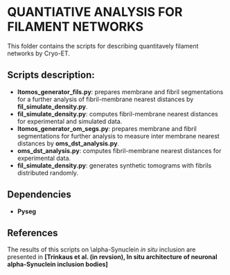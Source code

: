 # QUANTIATIVE ANALYSIS FOR FILAMENT NETWORKS

This folder contains the scripts for describing quantitavely filament networks by Cryo-ET. 

## Scripts description:

- **ltomos_generator_fils.py**: prepares membrane and fibril segmentations for a further analysis of fibril-membrane nearest distances by **fil_simulate_density.py**.
- **fil_simulate_density.py**: computes fibril-membrane nearest distances for experimental and simulated data.
- **ltomos_generator_om_segs.py**: prepares membrane and fibril segmentations for further analysis to measure inter membrane nearest distances by **oms_dst_analysis.py**.
- **oms_dst_analysis.py**: computes fibril-membrane nearest distances for experimental data.
- **fil_simulate_density.py**: generates synthetic tomograms with fibrils distributed randomly.

## Dependencies

- **Pyseg**

## References

The results of this scripts on \alpha-Synuclein *in situ* inclusion are presented in **[Trinkaus et al. (in revsion), In situ architecture of neuronal alpha-Synuclein inclusion bodies]**
